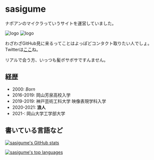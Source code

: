 # sasigume

ナポアンのマイクラっていうサイトを運営していました。

![logo](https://raw.githubusercontent.com/sasigume/projectnapoancom/main/readme-assets/maikura.png)
![logo](https://raw.githubusercontent.com/sasigume/projectnapoancom/main/readme-assets/longneck.png)

わざわざGitHub見に来るってことはよっぽどコンタクト取りたい人でしょ。
Twitterは[ここ](https://twitter.com/sasigume)ね。

リアルで会う方、いっつも髪ボサボサですんません。

## 経歴

- 2000: _Born_
- 2016-2019: 岡山芳泉高校入学
- 2019-2019: 神戸芸術工科大学 映像表現学科入学
- 2020-2021: **浪人**
- 2021-: 岡山大学工学部大学

## 書いている言語など

[![sasigume's GitHub stats](https://github-readme-stats.vercel.app/api?username=sasigume&count_private=true&show_icons=true)](https://github.com/anuraghazra/github-readme-stats)

[![sasigume's top languages](https://github-readme-stats.vercel.app/api/top-langs/?username=sasigume&show_icons=true)](https://github.com/anuraghazra/github-readme-stats)
